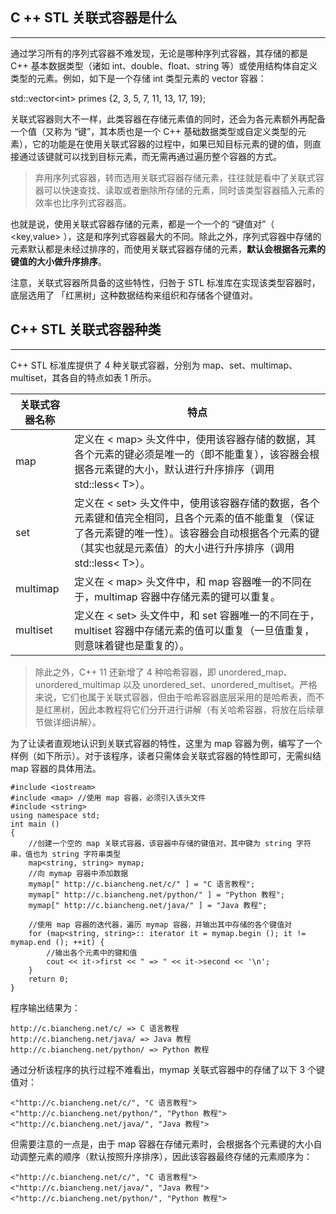 
## C ++ STL 关联式容器是什么
----------------

通过学习所有的序列式容器不难发现，无论是哪种序列式容器，其存储的都是 C++ 基本数据类型（诸如 int、double、float、string 等）或使用结构体自定义类型的元素。例如，如下是一个存储 int 类型元素的 vector 容器：

std::vector\<int\> primes {2, 3, 5, 7, 11, 13, 17, 19};

关联式容器则大不一样，此类容器在存储元素值的同时，还会为各元素额外再配备一个值（又称为 “键”，其本质也是一个 C++ 基础数据类型或自定义类型的元素），它的功能是在使用关联式容器的过程中，如果已知目标元素的键的值，则直接通过该键就可以找到目标元素，而无需再通过遍历整个容器的方式。

> 弃用序列式容器，转而选用关联式容器存储元素，往往就是看中了关联式容器可以快速查找、读取或者删除所存储的元素，同时该类型容器插入元素的效率也比序列式容器高。

也就是说，使用关联式容器存储的元素，都是一个一个的 “键值对”（ <key,value> ），这是和序列式容器最大的不同。除此之外，序列式容器中存储的元素默认都是未经过排序的，而使用关联式容器存储的元素，**默认会根据各元素的键值的大小做升序排序**。

注意，关联式容器所具备的这些特性，归咎于 STL 标准库在实现该类型容器时，底层选用了 「红黑树」这种数据结构来组织和存储各个键值对。

## C++ STL 关联式容器种类
---------------

C++ STL 标准库提供了 4 种关联式容器，分别为 map、set、multimap、multiset，其各自的特点如表 1 所示。

| 关联式容器名称  | 特点                                                                                                                               |
|----------|----------------------------------------------------------------------------------------------------------------------------------|
| map      | 定义在 &lt; map&gt; 头文件中，使用该容器存储的数据，其各个元素的键必须是唯一的（即不能重复），该容器会根据各元素键的大小，默认进行升序排序（调用 std::less&lt; T&gt;）。                            |
| set      | 定义在 &lt; set&gt; 头文件中，使用该容器存储的数据，各个元素键和值完全相同，且各个元素的值不能重复（保证了各元素键的唯一性）。该容器会自动根据各个元素的键（其实也就是元素值）的大小进行升序排序（调用 std::less&lt; T&gt;）。 |
| multimap | 定义在 &lt; map&gt; 头文件中，和 map 容器唯一的不同在于，multimap 容器中存储元素的键可以重复。                                                                    |
| multiset | 定义在 &lt; set&gt; 头文件中，和 set 容器唯一的不同在于，multiset 容器中存储元素的值可以重复（一旦值重复，则意味着键也是重复的）。                                                  |

> 除此之外，C++ 11 还新增了 4 种哈希容器，即 unordered_map、unordered_multimap 以及 unordered_set、unordered_multiset。严格来说，它们也属于关联式容器，但由于哈希容器底层采用的是哈希表，而不是红黑树，因此本教程将它们分开进行讲解（有关哈希容器，将放在后续章节做详细讲解）。

为了让读者直观地认识到关联式容器的特性，这里为 map 容器为例，编写了一个样例（如下所示）。对于该程序，读者只需体会关联式容器的特性即可，无需纠结 map 容器的具体用法。

```
#include <iostream>
#include <map> //使用 map 容器，必须引入该头文件
#include <string>
using namespace std;
int main ()
{
    //创建一个空的 map 关联式容器，该容器中存储的键值对，其中键为 string 字符串，值也为 string 字符串类型
    map<string, string> mymap;
    //向 mymap 容器中添加数据
    mymap[" http://c.biancheng.net/c/" ] = "C 语言教程";
    mymap[" http://c.biancheng.net/python/" ] = "Python 教程";
    mymap[" http://c.biancheng.net/java/" ] = "Java 教程";

    //使用 map 容器的迭代器，遍历 mymap 容器，并输出其中存储的各个键值对
    for (map<string, string>:: iterator it = mymap.begin (); it != mymap.end (); ++it) {
        //输出各个元素中的键和值
        cout << it->first << " => " << it->second << '\n';
    }
    return 0;
}
```

程序输出结果为：
```
http://c.biancheng.net/c/ => C 语言教程  
http://c.biancheng.net/java/ => Java 教程  
http://c.biancheng.net/python/ => Python 教程
```

通过分析该程序的执行过程不难看出，mymap 关联式容器中的存储了以下 3 个键值对：
```
<"http://c.biancheng.net/c/", "C 语言教程">
<"http://c.biancheng.net/python/", "Python 教程">
<"http://c.biancheng.net/java/", "Java 教程">
```
但需要注意的一点是，由于 map 容器在存储元素时，会根据各个元素键的大小自动调整元素的顺序（默认按照升序排序），因此该容器最终存储的元素顺序为：
```
<"http://c.biancheng.net/c/", "C 语言教程">  
<"http://c.biancheng.net/java/", "Java 教程">  
<"http://c.biancheng.net/python/", "Python 教程">
```
